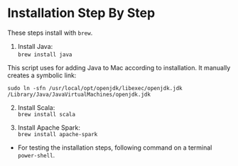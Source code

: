 # Installation Step By Step

These steps install with `brew`. 

1. Install Java:  
  `brew install java`

This script uses for adding Java to Mac according to installation. It manually creates a symbolic link:   

`sudo ln -sfn /usr/local/opt/openjdk/libexec/openjdk.jdk /Library/Java/JavaVirtualMachines/openjdk.jdk`

2. Install Scala:  
  `brew install scala`

3. Install Apache Spark:  
  `brew install apache-spark`
  
- For testing the installation steps, following command on a terminal `power-shell`. 

